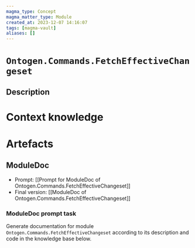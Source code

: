 ```yaml
---
magma_type: Concept
magma_matter_type: Module
created_at: 2023-12-07 14:16:07
tags: [magma-vault]
aliases: []
---
```

# `Ontogen.Commands.FetchEffectiveChangeset`

## Description

<!--
What is a `Ontogen.Commands.FetchEffectiveChangeset`?

Your knowledge about the module, i.e. facts, problems and properties etc.
-->


# Context knowledge

<!--
This section should include background knowledge needed for the model to create a proper response, i.e. information it does not know either because of the knowledge cut-off date or unpublished knowledge.

Write it down right here in a subsection or use a transclusion. If applicable, specify source information that the model can use to generate a reference in the response.
-->




# Artefacts

## ModuleDoc

- Prompt: [[Prompt for ModuleDoc of Ontogen.Commands.FetchEffectiveChangeset]]
- Final version: [[ModuleDoc of Ontogen.Commands.FetchEffectiveChangeset]]

### ModuleDoc prompt task

Generate documentation for module `Ontogen.Commands.FetchEffectiveChangeset` according to its description and code in the knowledge base below.
